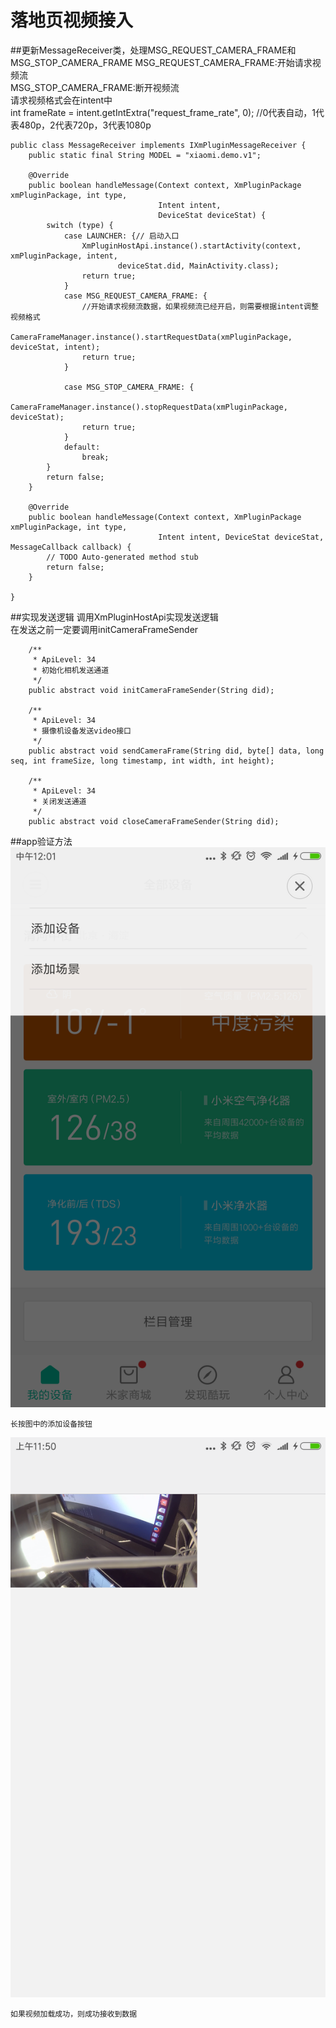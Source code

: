 # 落地页视频接入

##更新MessageReceiver类，处理MSG_REQUEST_CAMERA_FRAME和MSG_STOP_CAMERA_FRAME
MSG_REQUEST_CAMERA_FRAME:开始请求视频流  
MSG_STOP_CAMERA_FRAME:断开视频流  
请求视频格式会在intent中  
int frameRate = intent.getIntExtra("request_frame_rate", 0); //0代表自动，1代表480p，2代表720p，3代表1080p


```
public class MessageReceiver implements IXmPluginMessageReceiver {
    public static final String MODEL = "xiaomi.demo.v1";

    @Override
    public boolean handleMessage(Context context, XmPluginPackage xmPluginPackage, int type,
                                 Intent intent,
                                 DeviceStat deviceStat) {
        switch (type) {
            case LAUNCHER: {// 启动入口
                XmPluginHostApi.instance().startActivity(context, xmPluginPackage, intent,
                        deviceStat.did, MainActivity.class);
                return true;
            }
            case MSG_REQUEST_CAMERA_FRAME: {
                //开始请求视频流数据，如果视频流已经开启，则需要根据intent调整视频格式
                CameraFrameManager.instance().startRequestData(xmPluginPackage, deviceStat, intent);
                return true;
            }

            case MSG_STOP_CAMERA_FRAME: {
                CameraFrameManager.instance().stopRequestData(xmPluginPackage, deviceStat);
                return true;
            }
            default:
                break;
        }
        return false;
    }

    @Override
    public boolean handleMessage(Context context, XmPluginPackage xmPluginPackage, int type,
                                 Intent intent, DeviceStat deviceStat, MessageCallback callback) {
        // TODO Auto-generated method stub
        return false;
    }

}
```
##实现发送逻辑
调用XmPluginHostApi实现发送逻辑  
在发送之前一定要调用initCameraFrameSender
```
    /**
     * ApiLevel: 34
     * 初始化相机发送通道
     */
    public abstract void initCameraFrameSender(String did);

    /**
     * ApiLevel: 34
     * 摄像机设备发送video接口
     */
    public abstract void sendCameraFrame(String did, byte[] data, long seq, int frameSize, long timestamp, int width, int height);

    /**
     * ApiLevel: 34
     * 关闭发送通道
     */
    public abstract void closeCameraFrameSender(String did);

```
##app验证方法
![](./md_images/screenshot_1.png)
```
长按图中的添加设备按钮
```
![](./md_images/screenshot_2.png)
```
如果视频加载成功，则成功接收到数据
